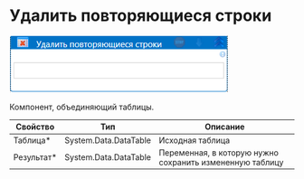 # Удалить повторяющиеся строки

![](<../../../../.gitbook/assets/Удалить повторяющиеся строки.png>)


Компонент, объединяющий таблицы.

| Свойство             | Тип                   | Описание                                      |
| -------------------- | --------------------- | --------------------------------------------- |
| Таблица\*            | System.Data.DataTable | Исходная таблица                              |
| Результат\*          | System.Data.DataTable | Переменная, в которую нужно сохранить измененную таблицу |

